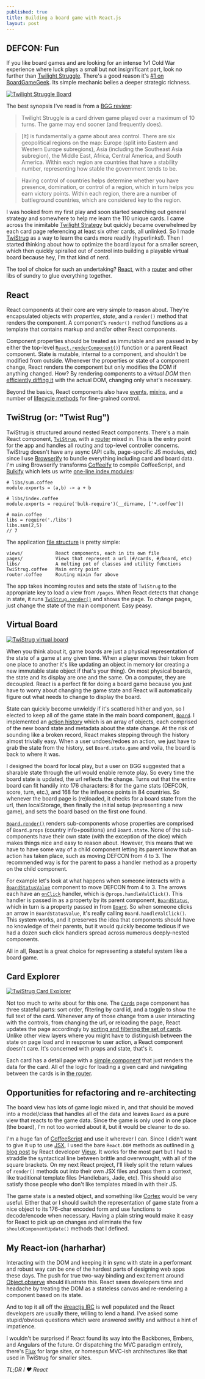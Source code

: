 ```yaml
---
published: true
title: Building a board game with React.js
layout: post
---
```


## DEFCON: Fun

If you like board games and are looking for an intense 1v1 Cold War experience where luck plays a small but not insignificant part, look no further than [Twilight Struggle](http://en.wikipedia.org/wiki/Twilight_Struggle). There's a good reason it's [#1 on BoardGameGeek](http://boardgamegeek.com/browse/boardgame). Its simple mechanic belies a deeper strategic richness.

[![Twilight Struggle Board](http://twistrug.jjt.io/images/tsboard-sm.jpg)](http://twistrug.jjt.io/images/tsboard.jpg)

The best synopsis I've read is from a [BGG review](http://boardgamegeek.com/thread/471953/rogers-reviews-deluxe-twilight-struggle-comprehens):

> Twilight Struggle is a card driven game played over a maximum of 10 turns. The game may end sooner (and frequently does).

>[It] is fundamentally a game about area control. There are six geopolitical regions on the map: Europe (split into Eastern and Western Europe subregions), Asia (including the Southeast Asia subregion), the Middle East, Africa, Central America, and South America. Within each region are countries that have a stability number, representing how stable the government tends to be. 

> Having control of countries helps determine whether you have presence, domination, or control of a region, which in turn helps you earn victory points. Within each region, there are a number of battleground countries, which are considered key to the region.

I was hooked from my first play and soon started searching out general strategy and somewhere to help me learn the 110 unique cards. I came across the inimitable [Twilight Strategy](http://twilightstrategy.com/) but quickly became overwhelmed by each card page referencing at least six other cards, all unlinked. So I made [TwiStrug](http://twistrug.jjt.io) as a way to learn the cards more readily (hyperlinks!). Then I started thinking about how to optimize the board layout for a smaller screen, which then quickly spiralled out of control into building a playable virtual board because hey, I'm that kind of nerd.

The tool of choice for such an undertaking? [React](http://facebook.github.io/react/index.html), with a [router](https://github.com/flatiron/director) and other libs of sundry to glue everything together.

## React

React components at their core are very simple to reason about. They're encapsulated objects with *properties*, *state*, and a `render()` method that renders the component. A component's `render()` method functions as a template that contains markup and and/or other React components.

Component properties should be treated as immutable and are passed in by either the top-level [`React.renderComponent()`](http://facebook.github.io/react/docs/top-level-api.html#react.rendercomponent)) function or a parent React component. State is mutable, internal to a component, and shouldn't be modified from outside. Whenever the properties or state of a component change, React renders the component but only modifies the DOM if anything changed. How? By rendering components to a *virtual DOM* then [efficiently diffing it](http://calendar.perfplanet.com/2013/diff/) with the actual DOM, changing only what's necessary.

Beyond the basics, React components also have [events](http://facebook.github.io/react/docs/events.html), [mixins](http://facebook.github.io/react/docs/reusable-components.html#mixins), and a number of [lifecycle methods](http://facebook.github.io/react/docs/component-specs.html) for fine-grained control.

## TwiStrug (or: "Twist Rug")

TwiStrug is structured around nested React components. There's a main React component, [`TwiStrug`](https://github.com/jjt/TwiStrug/blob/master/src/Twistrug.coffee), with a [router](https://github.com/jjt/TwiStrug/blob/master/src/router.coffee) mixed in. This is the entry point for the app and handles all routing and top-level controller concerns. TwiStrug doesn't have any async (API calls, page-specific JS modules, etc) since I use [Browserify](http://browserify.org/) to bundle everything including card and board data. I'm using Browserify transforms [Coffeeify](https://github.com/jnordberg/coffeeify) 
to compile CoffeeScript, and [Bulkify](https://github.com/substack/bulkify) which lets us write [one-line index modules](https://github.com/jjt/TwiStrug/blob/master/src/libs/index.coffee):

    # libs/sum.coffee
    module.exports = (a,b) -> a + b
    
    # libs/index.coffee
    module.exports = require('bulk-require')(__dirname, ['*.coffee'])
        
    # main.coffee
    libs = require('./libs')
    libs.sum(2,5)
    // 7
    
The application [file structure](https://github.com/jjt/TwiStrug/tree/master/src) is pretty simple:

    views/            React components, each in its own file  
    pages/            Views that represent a url (#/cards, #/board, etc)  
    libs/             A melting pot of classes and utility functions  
    TwiStrug.coffee   Main entry point  
    router.coffee     Routing mixin for above  

The app takes incoming routes and sets the state of `TwiStrug` to the appropriate key to load a view from `/pages`. When React detects that change in state, it runs [`TwiStrug.render()`](https://github.com/jjt/TwiStrug/blob/master/src/Twistrug.coffee#L55) and shows the page. To change pages, just change the state of the main component. Easy peasy.

## Virtual Board

[![TwiStrug virtual board](http://twistrug.jjt.io/images/home-board.jpg)](http://twistrug.jjt.io/#/board)

When you think about it, game boards are just a physical representation of the state of a game at any given time. When a player moves their token from one place to another it's like updating an object in memory (or creating a new immutable state object if that's your thing). On most physical boards, the state and its display are one and the same. On a computer, they are decoupled. React is a perfect fit for doing a board game because you just have to worry about changing the game state and React will automatically figure out what needs to change to display the board.

State can quickly become unwieldy if it's scattered hither and yon, so I elected to keep all of the game state in the main board component, [`Board`](https://github.com/jjt/TwiStrug/blob/master/src/views/Board.coffee#L86). I implemented an [action history](https://github.com/jjt/TwiStrug/blob/master/src/libs/StateHistory.coffee) which is an array of objects, each comprised of the new board state and metadata about the state change. At the risk of sounding like a broken record, React makes stepping through the history almost trivially easy. When a user undoes/redoes an action, we just have to grab the state from the history, set `Board.state.game` and voila, the board is back to where it was.

I designed the board for local play, but a user on BGG suggested that a sharable state through the url would enable remote play. So every time the board state is updated, the url reflects the change. Turns out that the entire board can fit handily into 176 characters: 8 for the game stats (DEFCON, score, turn, etc.), and 168 for the influence points in 84 countries. So whenever the board page is (re)loaded, it checks for a board state from the url, then localStorage, then finally the initial setup (representing a new game), and sets the board based on the first one found.

[`Board.render()`](https://github.com/jjt/TwiStrug/blob/master/src/views/Board.coffee#L273) renders sub-components whose properties are comprised of `Board.props` (country info+positions) and `Board.state`. None of the sub-components have their own state (with the exception of the dice) which makes things nice and easy to reason about. However, this means that we have to have some way of a child component letting its parent know that an action has taken place, such as moving DEFCON from 4 to 3. The recommended way is for the parent to pass a handler method as a property on the child component.

For example let's look at what happens when someone interacts with a [`BoardStatusValue`](https://github.com/jjt/TwiStrug/blob/master/src/views/BoardStatusValue.coffee) component to move DEFCON from 4 to 3. The arrows each have an [`onClick`](https://github.com/jjt/TwiStrug/blob/master/src/views/BoardStatusValue.coffee#L15) handler, which is `@props.handleValClick()`. This handler is passed in as a property by its parent component, [`BoardStatus`](https://github.com/jjt/TwiStrug/blob/master/src/views/BoardStatus.coffee#L61), which in turn is a property passed in from [`Board`](https://github.com/jjt/TwiStrug/blob/master/src/views/Board.coffee#L336). So when someone clicks an arrow in `BoardStatusValue`, it's really calling `Board.handleValClick()`. This system works, and it preserves the idea that components should have no knowledge of their parents, but it would quickly become tedious if we had a dozen such click handlers spread across numerous deeply-nested components.

All in all, React is a great choice for representing a stateful system like a board game.

## Card Explorer

[![TwiStrug Card Explorer](http://twistrug.jjt.io/images/home-cards.jpg)](http://twistrug.jjt.io/#/cards)

Not too much to write about for this one. The [`Cards`](https://github.com/jjt/TwiStrug/blob/master/src/pages/Cards.coffee) page component has three stateful parts: sort order, filtering by card id, and a toggle to show the full text of the card. Whenever any of those change from a user interacting with the controls, from changing the url, or reloading the page, React updates the page accordingly by [sorting and filtering the set of cards](https://github.com/jjt/TwiStrug/blob/master/src/pages/Cards.coffee#L137-L149). Unlike other view layers where you might have to distinguish between the state on page load and in response to user action, a React component doesn't care. It's concerned with props and state, that's it.

Each card has a detail page with a [simple component](https://github.com/jjt/TwiStrug/blob/master/src/pages/Card.coffee) that just renders the data for the card. All of the logic for loading a given card and navigating between the cards is in [the router](https://github.com/jjt/TwiStrug/blob/master/src/router.coffee#L45-L53).

## Opportunities for refactoring and re-architecting

The board view has lots of game logic mixed in, and that should be moved into a model/class that handles all of the data and leaves `Board` as a pure view that reacts to the game data. Since the game is only used in one place (the board), I'm not too worried about it, but it would be cleaner to do so.

I'm a huge fan of [CoffeeScript](http://coffeescript.org/) and use it wherever I can. Since I didn't want to give it up to use [JSX](http://facebook.github.io/react/docs/jsx-in-depth.html), I used the bare `React.DOM` methods as outlined in [a blog post](http://blog.vjeux.com/2013/javascript/react-coffeescript.html) by React developer [Vjeux](https://twitter.com/Vjeux). It works for the most part but I had to straddle the syntactical line between brittle and overwrought, with all of the square brackets. On my next React project, I'll likely split the return values of `render()` methods out into their own JSX files and pass them a context, like traditional template files (Handlebars, Jade, etc). This should also satisfy those people who don't like templates mixed in with their JS.

The game state is a nested object, and something like [Cortex](https://github.com/mquan/cortex) would be very useful. Either that or I should switch the representation of game state from a nice object to its 176-char encoded form and use functions to decode/encode when necessary. Having a plain string would make it easy for React to pick up on changes and eliminate the few `shouldComponentUpdate()` methods that I defined.

## My React-ion (harharhar)

Interacting with the DOM and keeping it in sync with state in a performant and robust way can be one of the hardest parts of designing web apps these days. The push for true two-way binding and excitement around [Object.observe](http://bocoup.com/weblog/javascript-object-observe/) should illustrate this. React saves developers time and headache by treating the DOM as a stateless canvas and re-rendering a component based on its state.

And to top it all off the [#reactjs IRC](http://jsfiddle.net/vjeux/Zf5sQ/) is well populated and the React developers are usually there, willing to lend a hand. I've asked some stupid/obvious questions which were answered swiftly and without a hint of impatience.

I wouldn't be surprised if React found its way into the Backbones, Embers, and Angulars of the future. Or dispatching the MVC paradigm entirely, there's [Flux](http://facebook.github.io/react/docs/flux-overview.html) for large sites, or homespun MVC-ish architectures like that used in TwiStrug for smaller sites.


*TL;DR I ♥ React*